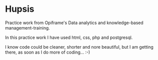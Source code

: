 # Hupsis
Practice work from Opiframe's Data analytics and knowledge-based management-training.

In this practice work I have used html, css, php and postgresql. 

I know code could be cleaner, shorter and nore beautiful, but I am getting there, as soon as I do more of coding... 
:-)

